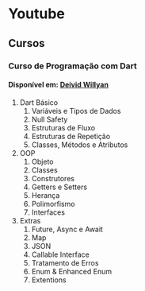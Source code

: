 # Youtube
## Cursos
### Curso de Programação com Dart
#### Disponível em: [Deivid Willyan](https://www.youtube.com/playlist?list=PLRpTFz5_57cseSiszvssXO7HKVzOsrI77)

1. Dart Básico
   1. Variáveis e Tipos de Dados
   2. Null Safety
   3. Estruturas de Fluxo
   4. Estruturas de Repetição
   5. Classes, Métodos e Atributos
2. OOP
   1. Objeto
   2. Classes
   3. Construtores
   4. Getters e Setters
   5. Herança
   6. Polimorfismo
   7. Interfaces
3. Extras
   1. Future, Async e Await
   2. Map
   3. JSON
   4. Callable Interface
   5. Tratamento de Erros
   6. Enum & Enhanced Enum
   7. Extentions